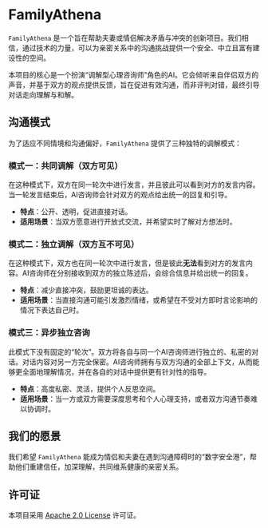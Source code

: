 # FamilyAthena

`FamilyAthena` 是一个旨在帮助夫妻或情侣解决矛盾与冲突的创新项目。我们相信，通过技术的力量，可以为亲密关系中的沟通挑战提供一个安全、中立且富有建设性的空间。

本项目的核心是一个扮演“调解型心理咨询师”角色的AI。它会倾听来自伴侣双方的声音，并基于双方的观点提供反馈，旨在促进有效沟通，而非评判对错，最终引导对话走向理解与和解。

## 沟通模式

为了适应不同情境和沟通偏好，`FamilyAthena` 提供了三种独特的调解模式：

### 模式一：共同调解（双方可见）

在这种模式下，双方在同一轮次中进行发言，并且彼此可以看到对方的发言内容。当一轮发言结束后，AI咨询师会针对双方的观点给出统一的回复和引导。

- **特点**：公开、透明，促进直接对话。
- **适用场景**：当双方愿意进行开放式交流，并希望实时了解对方想法时。

### 模式二：独立调解（双方互不可见）

在这种模式下，双方也在同一轮次中进行发言，但是彼此**无法**看到对方的发言内容。AI咨询师在分别接收到双方的独立陈述后，会综合信息并给出统一的回复。

- **特点**：减少直接冲突，鼓励更坦诚的表达。
- **适用场景**：当直接沟通可能引发激烈情绪，或希望在不受对方即时言论影响的情况下表达自己时。

### 模式三：异步独立咨询

此模式下没有固定的“轮次”。双方将各自与同一个AI咨询师进行独立的、私密的对话。对话内容对另一方完全保密。AI咨询师拥有与双方沟通的全部上下文，从而能够更全面地理解情况，并在各自的对话中提供更有针对性的指导。

- **特点**：高度私密、灵活，提供个人反思空间。
- **适用场景**：当一方或双方需要深度思考和个人心理支持，或者双方沟通节奏难以协调时。

## 我们的愿景

我们希望 `FamilyAthena` 能成为情侣和夫妻在遇到沟通障碍时的“数字安全港”，帮助他们重建信任，加深理解，共同维系健康的亲密关系。

## 许可证

本项目采用 [Apache 2.0 License](LICENSE) 许可证。